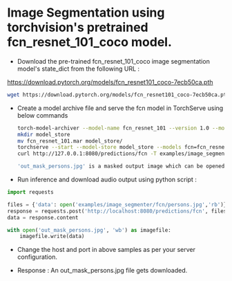 # Image Segmentation using torchvision's pretrained fcn_resnet_101_coco model.

* Download the pre-trained fcn_resnet_101_coco image segmentation model's state_dict from the following URL :

https://download.pytorch.org/models/fcn_resnet101_coco-7ecb50ca.pth

```bash
wget https://download.pytorch.org/models/fcn_resnet101_coco-7ecb50ca.pth
```

* Create a model archive file and serve the fcn model in TorchServe using below commands

    ```bash
    torch-model-archiver --model-name fcn_resnet_101 --version 1.0 --model-file examples/image_segmenter/fcn/model.py --serialized-file fcn_resnet101_coco-7ecb50ca.pth --handler image_segmenter --extra-files examples/image_segmenter/fcn/fcn.py,examples/image_segmenter/fcn/intermediate_layer_getter.py
    mkdir model_store
    mv fcn_resnet_101.mar model_store/
    torchserve --start --model-store model_store --models fcn=fcn_resnet_101.mar
    curl http://127.0.0.1:8080/predictions/fcn -T examples/image_segmenter/fcn/persons.jpg -o out_mask_persons.jpg

    'out_mask_persons.jpg' is a masked output image which can be opened using any image viewer/browser.
    ```

* Run inference and download audio output using python script :

```python
import requests

files = {'data': open('examples/image_segmenter/fcn/persons.jpg','rb')}
response = requests.post('http://localhost:8080/predictions/fcn', files=files)
data = response.content

with open('out_mask_persons.jpg', 'wb') as imagefile:
    imagefile.write(data)
```

* Change the host and port in above samples as per your server configuration.

* Response : An out_mask_persons.jpg file gets downloaded.